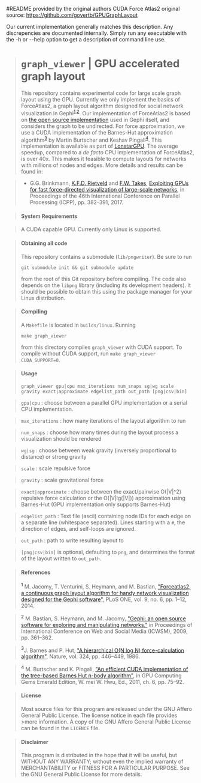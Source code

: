 #README provided by the original authors
CUDA Force Atlas2 original source: https://github.com/govertb/GPUGraphLayout


Our current implementation generally matches this description.  Any discrepencies are documented internally.  Simply run any executable with the -h or --help option to get a description of command line use.

> `graph_viewer` | GPU accelerated graph layout
> =============================================
>
>This repository contains experimental code for large scale graph layout using the GPU. Currently we only implement the basics of ForceAtlas2, a graph layout algorithm  designed for social network visualization in Gephi<sup>[1](#jacomy14),[2](#bastian09)</sup>. Our implementation of ForceAtlas2 is based on [the open source implementation](https://github.com/gephi/gephi/tree/6efb108718fa67d1055160f3a18b63edb4ca7be2/modules/LayoutPlugin/src/main/java/org/gephi/layout/plugin/forceAtlas2) used in Gephi itself, and considers the graph to be undirected. For force approximation, we use a CUDA implementation of the Barnes-Hut approximation algorithm<sup>[3](#barnes86)</sup> by Martin Burtscher and Keshav Pingali<sup>[4](#burtscher11)</sup>. This implementation is available as part of [LonstarGPU](http://iss.ices.utexas.edu/?p=projects/galois/lonestargpu). The average speedup, compared to a *de facto* CPU implementation of ForceAtlas2, is over 40x. This makes it feasible to compute layouts for networks with millions of nodes and edges. More details and results can be found in:

>* G.G. Brinkmann, [K.F.D. Rietveld](https://liacs.leidenuniv.nl/~rietveldkfd) and [F.W. Takes](https://liacs.leidenuniv.nl/~takesfw), [Exploiting GPUs for fast force-directed visualization of large-scale networks](https://dx.doi.org/10.1109/ICPP.2017.47), in Proceedings of the 46th International Conference on Parallel Processing (ICPP), pp. 382-391, 2017.


>#### System Requirements

>A CUDA capable GPU. Currently only Linux is supported.

>#### Obtaining all code
>This repository contains a submodule (`lib/pngwriter`). Be sure to run
>```
>git submodule init && git submodule update
>```
>from the root of this Git repository before compiling. The code also depends on the `libpng` library (including its development headers). It should be possible to obtain this using the package manager for your Linux distribution.

>#### Compiling
>A `Makefile` is located in `builds/linux`. Running
>```
>make graph_viewer
>```
>from this directory compiles `graph_viewer` with CUDA support.
>To compile without CUDA support, run `make graph_viewer CUDA_SUPPORT=0`.

>#### Usage
>`graph_viewer gpu|cpu max_iterations num_snaps sg|wg scale gravity exact|approximate edgelist_path out_path [png|csv|bin]`

>`gpu|cpu`            : choose between a parallel GPU implementation or a serial CPU implementation.

>`max_iterations`     : how many iterations of the layout algorithm to run

>`num_snaps`          : choose how many times during the layout process a visualization should be rendered

>`wg|sg`              : choose between weak gravity (inversely proportional to distance) or
                     strong gravity

>`scale`              : scale repulsive force

>`gravity`            : scale gravitational force

>`exact|approximate`  : choose between the exact/pairwise O(|V|^2) repulsive force calculation or the O(|V|lg(|V|))
                     approximation using Barnes-Hut (GPU implementation only supports Barnes-Hut)

>`edgelist_path`      : Text file (ascii) containing node IDs for each edge on a separate line (whitespace separated).
                       Lines starting with a `#`, the direction of edges, and self-loops are ignored.

>`out_path`           : path to write resulting layout to

>`[png|csv|bin]` is optional, defaulting to `png`, and determines the format of the layout written to `out_path`.

>#### References
><a name="jacomy14"><sup>1</sup></a> M. Jacomy, T. Venturini, S. Heymann, and M. Bastian, ["Forceatlas2, a continuous graph layout algorithm for handy network visualization designed for the Gephi software"](http://journals.plos.org/plosone/article?id=10.1371/journal.pone.0098679), PLoS ONE, vol. 9, no. 6, pp. 1–12, 2014.

><a name="bastian09"><sup>2</sup></a> M. Bastian, S. Heymann, and M. Jacomy, ["Gephi: an open source software for exploring and manipulating networks."](https://aaai.org/ocs/index.php/ICWSM/09/paper/view/154) in Proceedings of International Conference on Web and Social Media (ICWSM), 2009, pp. 361–362.

><a name="barnes86"><sup>3</sup></a>J. Barnes and P. Hut, ["A hierarchical O(N log N) force-calculation algorithm"](https://www.nature.com/nature/journal/v324/n6096/abs/324446a0.html), Nature, vol. 324, pp. 446–449, 1986.

><a name="burtscher11"><sup>4</sup></a> M. Burtscher and K. Pingali, ["An efficient CUDA implementation of the tree-based Barnes Hut n-body algorithm"](https://www.sciencedirect.com/science/article/pii/B9780123849885000061), in GPU Computing Gems Emerald Edition, W. mei W. Hwu, Ed., 2011, ch. 6, pp. 75–92.

>#### License
>Most source files for this program are released under the GNU Affero General Public License. The license notice in each file provides >more information. A copy of the GNU Affero General Public License can be found in the `LICENCE` file.

>#### Disclaimer
>This program is distributed in the hope that it will be useful, but WITHOUT ANY WARRANTY; without even the implied warranty of MERCHANTABILITY or FITNESS FOR A PARTICULAR PURPOSE.  See the GNU General Public License for more details.
>
